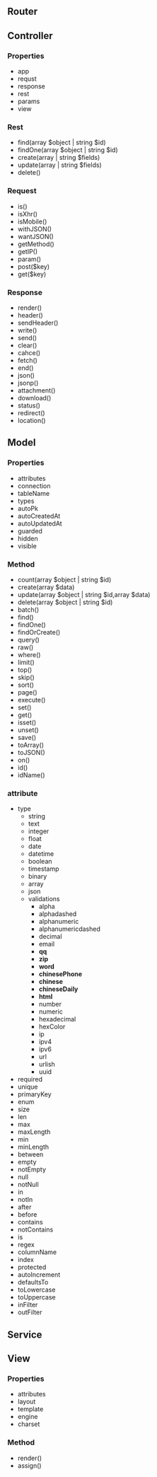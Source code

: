 ## Router

## Controller

### Properties

- app
- requst
- response
- rest
- params
- view

### Rest

- find(array $object | string $id)
- findOne(array $object | string $id)
- create(array | string $fields)
- update(array | string $fields)
- delete()

### Request

- is()
- isXhr()
- isMobile()
- withJSON()
- wantJSON()
- getMethod()
- getIP()
- param()
- post($key)
- get($key)

### Response

- render()
- header()
- sendHeader()
- write()
- send()
- clear()
- cahce()
- fetch()
- end()
- json()
- jsonp()
- attachment()
- download()
- status()
- redirect()
- location()

## Model

### Properties

- attributes
- connection
- tableName
- types
- autoPk
- autoCreatedAt
- autoUpdatedAt
- guarded
- hidden
- visible

### Method

- count(array $object | string $id)
- create(array $data)
- update(array $object | string $id,array $data)
- delete(array $object | string $id)
- batch()
- find()
- findOne()
- findOrCreate()
- query()
- raw()
- where()
- limit()
- top()
- skip()
- sort()
- page()
- execute()
- set()
- get()
- isset()
- unset()
- save()
- toArray()
- toJSON()
- on()
- id()
- idName()

### attribute

- type
  - string
  - text
  - integer
  - float
  - date
  - datetime
  - boolean
  - timestamp
  - binary
  - array
  - json
  - validations
    - alpha
    - alphadashed
    - alphanumeric
    - alphanumericdashed
    - decimal
    - email
    - **qq**
    - **zip**
    - **word**
    - **chinesePhone**
    - **chinese**
    - **chineseDaily**
    - **html**
    - number
    - numeric
    - hexadecimal
    - hexColor
    - ip
    - ipv4
    - ipv6
    - url
    - urlish
    - uuid
- required
- unique
- primaryKey
- enum
- size
- len
- max
- maxLength
- min
- minLength
- between
- empty
- notEmpty
- null
- notNull
- in
- notIn
- after
- before
- contains
- notContains
- is
- regex
- columnName
- index
- protected
- autoIncrement
- defaultsTo
- toLowercase
- toUppercase
- inFilter
- outFilter

## Service

## View

### Properties

- attributes
- layout
- template
- engine
- charset

### Method

- render()
- assign()
